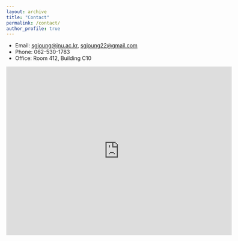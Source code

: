 ```yaml
---
layout: archive
title: "Contact"
permalink: /contact/
author_profile: true
---
```

- Email: sgjoung@jnu.ac.kr, sgjoung22@gmail.com
- Phone: 062-530-1783
- Office: Room 412, Building C10<br />

<iframe src="https://www.google.com/maps/embed?pb=!1m18!1m12!1m3!1d26088.62079674884!2d126.87209627431642!3d35.17961840000001!2m3!1f0!2f0!3f0!3m2!1i1024!2i768!4f13.1!3m3!1m2!1s0x35718c559d8965f1%3A0xbd84d850cf186ddf!2z7KCE64Ko64yA7ZWZ6rWQIOqzteuMgCAx7Zi46rSAIEHrj5k!5e0!3m2!1sen!2skr!4v1687842706900!5m2!1sen!2skr" width="600" height="450" style="border:0;" allowfullscreen="" loading="lazy" referrerpolicy="no-referrer-when-downgrade"></iframe>
